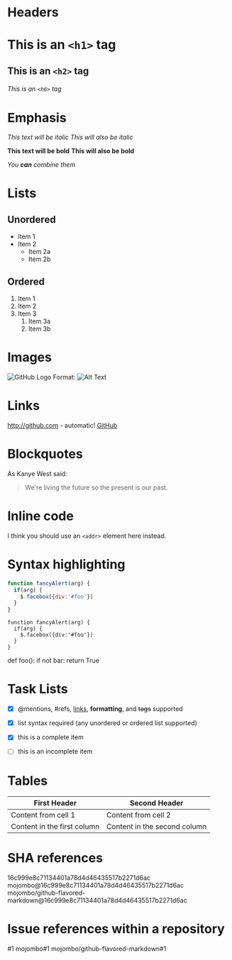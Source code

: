 # Headers
# This is an `<h1>` tag
## This is an `<h2>` tag
###### This is an `<h6>` tag


# Emphasis
*This text will be italic*
_This will also be italic_

**This text will be bold**
__This will also be bold__

_You **can** combine them_


# Lists
## Unordered
* Item 1
* Item 2
  * Item 2a
  * Item 2b

## Ordered

1. Item 1
1. Item 2
1. Item 3
   1. Item 3a
   1. Item 3b


# Images

![GitHub Logo](/images/logo.png)
Format: ![Alt Text](url)


# Links

http://github.com - automatic!
[GitHub](http://github.com)


# Blockquotes

As Kanye West said:

> We're living the future so
> the present is our past.


# Inline code

I think you should use an
`<addr>` element here instead.


# Syntax highlighting
```javascript
function fancyAlert(arg) {
  if(arg) {
    $.facebox({div:'#foo'})
  }
}
```

    function fancyAlert(arg) {
      if(arg) {
        $.facebox({div:'#foo'})
      }
    }

def foo():
    if not bar:
        return True


# Task Lists
- [x] @mentions, #refs, [links](), **formatting**, and <del>tags</del> supported
- [x] list syntax required (any unordered or ordered list supported)
- [x] this is a complete item
- [ ] this is an incomplete item


# Tables
First Header | Second Header
------------ | -------------
Content from cell 1 | Content from cell 2
Content in the first column | Content in the second column


# SHA references
16c999e8c71134401a78d4d46435517b2271d6ac
mojombo@16c999e8c71134401a78d4d46435517b2271d6ac
mojombo/github-flavored-markdown@16c999e8c71134401a78d4d46435517b2271d6ac


# Issue references within a repository
#1
mojombo#1
mojombo/github-flavored-markdown#1

